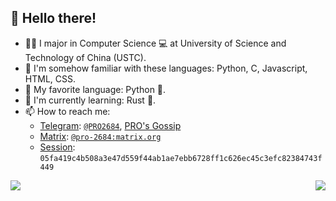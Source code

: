 ## 👋 Hello there!

- 👨‍🎓 I major in Computer Science 💻 at University of Science and Technology of China (USTC).
- 💬 I'm somehow familiar with these languages: Python, C, Javascript, HTML, CSS.
- 🥰 My favorite language: Python 🐍.
- 🔭 I'm currently learning: Rust 🦀.
- 📫 How to reach me:
    - [Telegram](https://telegram.org/): [`@PRO2684`](https://t.me/PRO2684), [PRO's Gossip](https://t.me/PROs_Gossip)
    - [Matrix](https://matrix.org/): [`@pro-2684:matrix.org`](https://matrix.to/#/@pro-2684:matrix.org)
    - [Session](https://getsession.org/): `05fa419c4b508a3e47d559f44ab1ae7ebb6728ff1c626ec45c3efc82384743f449`

<a href="https://github.com/anuraghazra/github-readme-stats">
    <picture alt="PRO-2684's GitHub stats">
        <source
            srcset="https://github-readme-stats.vercel.app/api?username=PRO-2684&theme=github_dark&show_icons=true"
            media="(prefers-color-scheme: dark)"
        />
        <source
            srcset="https://github-readme-stats.vercel.app/api?username=PRO-2684&theme=default&show_icons=true"
            media="(prefers-color-scheme: light), (prefers-color-scheme: no-preference)"
        />
        <img src="https://github-readme-stats.vercel.app/api?username=PRO-2684&theme=default&show_icons=true" />
    </picture>
</a>
<a href="https://github.com/anuraghazra/github-readme-stats">
    <picture style="float: right;" alt="Top Langs">
        <source
            srcset="https://github-readme-stats.vercel.app/api/top-langs/?username=PRO-2684&theme=github_dark&hide=verilog&layout=compact"
            media="(prefers-color-scheme: dark)"
        />
        <source
            srcset="https://github-readme-stats.vercel.app/api/top-langs/?username=PRO-2684&theme=default&hide=verilog&layout=compact"
            media="(prefers-color-scheme: light), (prefers-color-scheme: no-preference)"
        />
        <img src="https://github-readme-stats.vercel.app/api/top-langs/?username=PRO-2684&theme=default&hide=verilog&layout=compact" />
    </picture>
</a>
